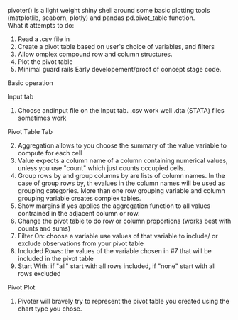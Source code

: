 pivoter() is a light weight shiny shell around some basic plotting tools (matplotlib, seaborn, plotly) and pandas pd.pivot_table function.   
What it attempts to do:

1. Read a .csv file in
2. Create a pivot table based on user's choice of variables, and filters
3. Allow omplex compound row and column structures.
4. Plot the pivot table
5. Minimal guard rails 
Early developement/proof of concept stage code.

Basic operation  

Input tab

1. Choose andinput file on the Input tab.  .csv work well .dta (STATA) files sometimes work
   
Pivot Table Tab

2. Aggregation allows to you choose the summary of the value variable to compute for each cell
3. Value expects a column name of a column containing numerical values, unless you use "count" which just counts occupied cells.
4. Group rows by and group columns by are lists of column names.  In the case of group rows by, th evalues in the column names will
    be used as grouping categories.   More than one row grouping variable and column grouping variable creates complex tables.
5. Show margins if yes applies the aggregation function to all values contrained in the adjacent column or row.
6. Change the pivot table to do row or column proportions (works best with counts and sums)
7. Filter On: choose a variable use values of that variable to include/ or exclude observations from your pivot table
8. Included Rows: the values of the variable chosen in #7 that will be included in the pivot table
9. Start With:  if "all" start with all rows included, if "none" start with all rows excluded

Pivot Plot

1. Pivoter will bravely try to represent the pivot table you created using the chart type you chose.
